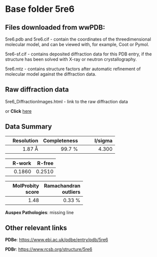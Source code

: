 # Base folder 5re6

## Files downloaded from wwPDB:

5re6.pdb and 5re6.cif - contain the coordinates of the threedimensional molecular model, and can be viewed with, for example, Coot or Pymol.

5re6-sf.cif - contains deposited diffraction data for this PDB entry, if the structure has been solved with X-ray or neutron crystallography.

5re6.mtz - contains structure factors after automatic refinement of molecular model against the diffraction data.

## Raw diffraction data

5re6_DiffractionImages.html - link to the raw diffraction data 

or **Click** [here](https://zenodo.org/record/3730496) 

## Data Summary
|   | Resolution | Completeness| I/sigma |
|---|-------------:|----------------:|--------------:|
|   |1.87 Å|99.7  %|<img width=50/>4.300|

|   | **R-work**| **R-free**   
|---|-------------:|----------------:|           
||  0.1860|  0.2510|

|   |**MolProbity<br>score**| **Ramachandran<br>outliers** 
|---|-------------:|----------------:|
||  1.48|  0.33 %|

**Auspex Pathologies**: missing line

 

## Other relevant links 
**PDBe**:  https://www.ebi.ac.uk/pdbe/entry/pdb/5re6
 
**PDBr**: https://www.rcsb.org/structure/5re6 

